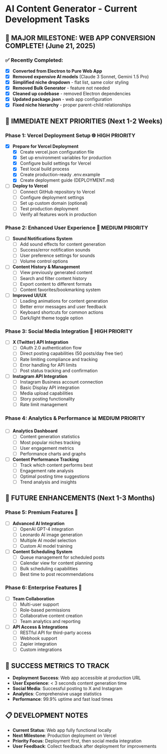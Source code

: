 # AI Content Generator - Current Development Tasks

## 🎉 MAJOR MILESTONE: WEB APP CONVERSION COMPLETE! (June 21, 2025)

### ✅ Recently Completed:
- [x] **Converted from Electron to Pure Web App**
- [x] **Removed expensive AI models** (Claude 3 Sonnet, Gemini 1.5 Pro)
- [x] **Simplified niche dropdown** - flat list, same color styling
- [x] **Removed Bulk Generator** - feature not needed
- [x] **Cleaned up codebase** - removed Electron dependencies
- [x] **Updated package.json** - web app configuration
- [x] **Fixed niche hierarchy** - proper parent-child relationships

## 🚀 IMMEDIATE NEXT PRIORITIES (Next 1-2 Weeks)

### Phase 1: Vercel Deployment Setup 🌐 HIGH PRIORITY
- [x] **Prepare for Vercel Deployment**
  - [x] Create vercel.json configuration file
  - [x] Set up environment variables for production
  - [x] Configure build settings for Vercel
  - [x] Test local build process
  - [x] Create production-ready .env.example
  - [x] Create deployment guide (DEPLOYMENT.md)
- [ ] **Deploy to Vercel**
  - [ ] Connect GitHub repository to Vercel
  - [ ] Configure deployment settings
  - [ ] Set up custom domain (optional)
  - [ ] Test production deployment
  - [ ] Verify all features work in production

### Phase 2: Enhanced User Experience 🎨 MEDIUM PRIORITY
- [ ] **Sound Notifications System**
  - [ ] Add sound effects for content generation
  - [ ] Success/error notification sounds
  - [ ] User preference settings for sounds
  - [ ] Volume control options
- [ ] **Content History & Management**
  - [ ] View previously generated content
  - [ ] Search and filter content history
  - [ ] Export content to different formats
  - [ ] Content favorites/bookmarking system
- [ ] **Improved UI/UX**
  - [ ] Loading animations for content generation
  - [ ] Better error messages and user feedback
  - [ ] Keyboard shortcuts for common actions
  - [ ] Dark/light theme toggle option

### Phase 3: Social Media Integration 📱 HIGH PRIORITY
- [ ] **X (Twitter) API Integration**
  - [ ] OAuth 2.0 authentication flow
  - [ ] Direct posting capabilities (50 posts/day free tier)
  - [ ] Rate limiting compliance and tracking
  - [ ] Error handling for API limits
  - [ ] Post status tracking and confirmation
- [ ] **Instagram API Integration**
  - [ ] Instagram Business account connection
  - [ ] Basic Display API integration
  - [ ] Media upload capabilities
  - [ ] Story posting functionality
  - [ ] Rate limit management

### Phase 4: Analytics & Performance 📊 MEDIUM PRIORITY
- [ ] **Analytics Dashboard**
  - [ ] Content generation statistics
  - [ ] Most popular niches tracking
  - [ ] User engagement metrics
  - [ ] Performance charts and graphs
- [ ] **Content Performance Tracking**
  - [ ] Track which content performs best
  - [ ] Engagement rate analysis
  - [ ] Optimal posting time suggestions
  - [ ] Trend analysis and insights

## 🔮 FUTURE ENHANCEMENTS (Next 1-3 Months)

### Phase 5: Premium Features 💎
- [ ] **Advanced AI Integration**
  - [ ] OpenAI GPT-4 integration
  - [ ] Leonardo AI image generation
  - [ ] Multiple AI model selection
  - [ ] Custom AI model training
- [ ] **Content Scheduling System**
  - [ ] Queue management for scheduled posts
  - [ ] Calendar view for content planning
  - [ ] Bulk scheduling capabilities
  - [ ] Best time to post recommendations

### Phase 6: Enterprise Features 🏢
- [ ] **Team Collaboration**
  - [ ] Multi-user support
  - [ ] Role-based permissions
  - [ ] Collaborative content creation
  - [ ] Team analytics and reporting
- [ ] **API Access & Integrations**
  - [ ] RESTful API for third-party access
  - [ ] Webhook support
  - [ ] Zapier integration
  - [ ] Custom integrations

## 🎯 SUCCESS METRICS TO TRACK
- **Deployment Success**: Web app accessible at production URL
- **User Experience**: < 3 seconds content generation time
- **Social Media**: Successful posting to X and Instagram
- **Analytics**: Comprehensive usage statistics
- **Performance**: 99.9% uptime and fast load times

## 📋 DEVELOPMENT NOTES
- **Current Status**: Web app fully functional locally
- **Next Milestone**: Production deployment on Vercel
- **Priority Focus**: Deployment first, then social media integration
- **User Feedback**: Collect feedback after deployment for improvements